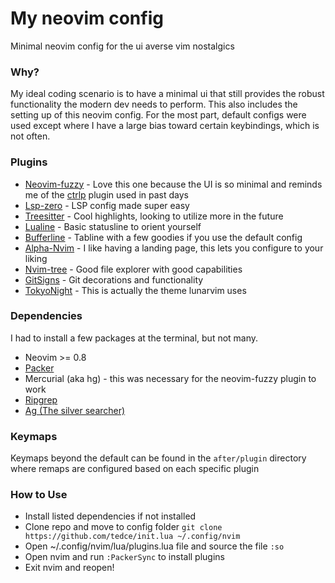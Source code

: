 # My neovim config

Minimal neovim config for the ui averse vim nostalgics

### Why?

My ideal coding scenario is to have a minimal ui that still provides the robust functionality the modern dev needs to perform. This also includes the setting up of this neovim config. For the most part, default configs were used except where I have a large bias toward certain keybindings, which is not often.

### Plugins

- [Neovim-fuzzy](https://github.com/cloudhead/neovim-fuzzy) - Love this one because the UI is so minimal and reminds me of the [ctrlp](https://github.com/kien/ctrlp.vim) plugin used in past days
- [Lsp-zero](https://github.com/VonHeikemen/lsp-zero.nvim) - LSP config made super easy
- [Treesitter](https://github.com/nvim-treesitter/nvim-treesitter) - Cool highlights, looking to utilize more in the future
- [Lualine](https://github.com/nvim-lualine/lualine.nvim) - Basic statusline to orient yourself
- [Bufferline](https://github.com/akinsho/bufferline.nvim) - Tabline with a few goodies if you use the default config
- [Alpha-Nvim](https://github.com/goolord/alpha-nvim) - I like having a landing page, this lets you configure to your liking
- [Nvim-tree](https://github.com/nvim-tree/nvim-tree.lua) - Good file explorer with good capabilities
- [GitSigns](https://github.com/lewis6991/gitsigns.nvim) - Git decorations and functionality
- [TokyoNight](https://github.com/folke/tokyonight.nvim) - This is actually the theme lunarvim uses

### Dependencies

I had to install a few packages at the terminal, but not many. 

- Neovim >= 0.8
- [Packer](https://github.com/wbthomason/packer.nvim)
- Mercurial (aka hg) - this was necessary for the neovim-fuzzy plugin to work
- [Ripgrep](https://github.com/BurntSushi/ripgrep)
- [Ag (The silver searcher)](https://github.com/ggreer/the_silver_searcher)


### Keymaps

Keymaps beyond the default can be found in the `after/plugin` directory where remaps are configured based on each specific plugin

### How to Use

- Install listed dependencies if not installed
- Clone repo and move to config folder `git clone https://github.com/tedce/init.lua ~/.config/nvim`
- Open ~/.config/nvim/lua/plugins.lua file and source the file `:so`
- Open nvim and run `:PackerSync` to install plugins
- Exit nvim and reopen!
